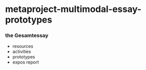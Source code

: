 # metaproject-multimodal-essay-prototypes



### the Gesamtessay
* resources
* activities
* prototypes
* expos report